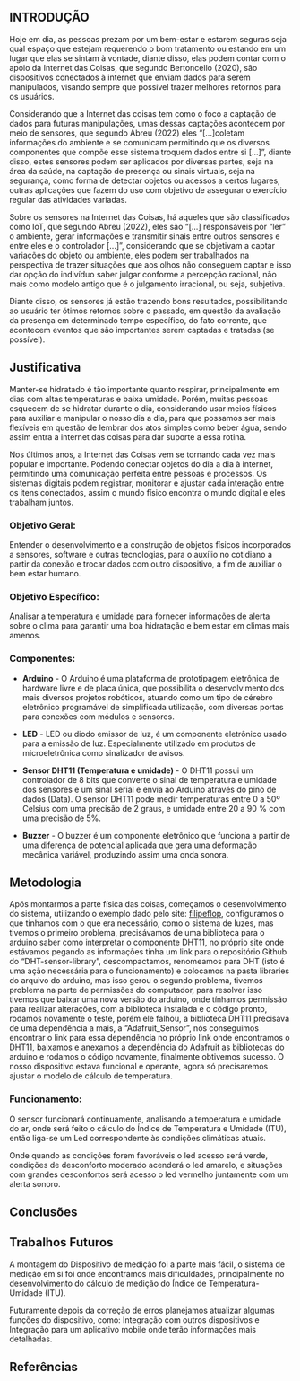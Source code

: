 
## INTRODUÇÃO    

Hoje em dia, as pessoas prezam por um bem-estar e estarem seguras seja qual espaço que estejam requerendo o bom tratamento ou estando em um lugar que elas se sintam à vontade, diante disso, elas podem contar com o apoio da Internet das Coisas, que segundo Bertoncello (2020), são dispositivos conectados à internet que enviam dados para serem manipulados, visando sempre que possível trazer melhores retornos para os usuários.

Considerando que a Internet das coisas tem como o foco a captação de dados para futuras manipulações, umas dessas captações acontecem por meio de sensores, que segundo Abreu (2022) eles “[...]coletam informações do ambiente e se comunicam permitindo que os diversos componentes que compõe esse sistema troquem dados entre si [...]”, diante disso, estes sensores podem ser aplicados por diversas partes, seja na área da saúde, na captação de presença ou sinais virtuais, seja na segurança, como forma de detectar objetos ou acessos a certos lugares, outras aplicações que fazem do uso com objetivo de assegurar o exercício regular das atividades variadas.

Sobre os sensores na Internet das Coisas, há aqueles que são classificados como IoT, que segundo Abreu (2022), eles são “[...] responsáveis por “ler” o ambiente, gerar informações e transmitir sinais entre outros sensores e entre eles e o controlador [...]”, considerando que se objetivam a captar variações do objeto ou ambiente, eles podem ser trabalhados na perspectiva de trazer situações que aos olhos não conseguem captar e isso dar opção do indivíduo saber julgar conforme a percepção racional, não mais como modelo antigo que é o julgamento irracional, ou seja, subjetiva.

Diante disso, os sensores já estão trazendo bons resultados, possibilitando ao usuário ter ótimos retornos sobre o passado, em questão da avaliação da presença em determinado tempo específico, do fato corrente, que acontecem eventos que são importantes serem captadas e tratadas (se possível).

## Justificativa

Manter-se hidratado é tão importante quanto respirar, principalmente em dias com altas temperaturas e baixa umidade. Porém, muitas pessoas esquecem de se hidratar durante o dia, considerando usar meios físicos para auxiliar e manipular o nosso dia a dia, para que possamos ser mais flexíveis em questão de lembrar dos atos simples como beber água, sendo assim entra a internet das coisas para dar suporte a essa rotina.

Nos últimos anos, a Internet das Coisas vem se tornando cada vez mais popular e importante. Podendo conectar objetos do dia a dia à internet, permitindo uma comunicação perfeita entre pessoas e processos. Os sistemas digitais podem registrar, monitorar e ajustar cada interação entre os itens conectados, assim o mundo físico encontra o mundo digital e eles trabalham juntos.

### Objetivo Geral:

Entender o desenvolvimento e a construção de  objetos físicos incorporados a sensores, software e outras tecnologias, para o auxílio no cotidiano a partir da conexão e trocar dados com outro dispositivo, a fim de auxiliar o bem estar humano.

### Objetivo Específico:

Analisar a temperatura e umidade para fornecer informações de alerta sobre o clima para garantir uma boa hidratação e bem estar em climas mais amenos.

### Componentes:

- **Arduino** - O Arduino é uma plataforma de prototipagem eletrônica de hardware livre e de placa única, que possibilita o desenvolvimento dos mais diversos projetos robóticos, atuando como um tipo de cérebro eletrônico programável de simplificada utilização, com diversas portas para conexões com módulos e sensores.

- **LED** - LED ou diodo emissor de luz, é um componente eletrônico usado para a emissão de luz. Especialmente utilizado em produtos de microeletrônica como sinalizador de avisos.

- **Sensor DHT11 (Temperatura e umidade)** - O DHT11 possui um controlador de 8 bits que converte o sinal de temperatura e umidade dos sensores e um sinal serial e envia ao Arduino através do pino de dados (Data). O sensor DHT11 pode medir temperaturas entre 0 a 50º Celsius com uma precisão de 2 graus, e umidade entre 20 a 90 % com uma precisão de 5%.

- **Buzzer** - O buzzer é um componente eletrônico que funciona a partir de uma diferença de potencial aplicada que gera uma deformação mecânica variável, produzindo assim uma onda sonora.

## Metodologia 

Após montarmos a parte física das coisas, começamos o desenvolvimento do sistema, utilizando o exemplo dado pelo site: [filipeflop](https://www.filipeflop.com/blog/monitorando-temperatura-e-umidade-com-o-sensor-dht11/), configuramos o que tínhamos com o que era necessário, como o sistema de luzes, mas tivemos o primeiro problema, precisávamos de uma biblioteca para o arduino saber como interpretar o componente DHT11, no próprio site onde estávamos pegando as informações tinha um link para o repositório Github do “DHT-sensor-library”, descompactamos, renomeamos para DHT (isto é uma ação necessária para o funcionamento) e colocamos na pasta libraries do arquivo do arduino, mas isso gerou o segundo problema, tivemos problema na parte de permissões do computador, para resolver isso tivemos que baixar uma nova versão do arduino, onde tínhamos permissão para realizar alterações, com a biblioteca instalada e o código pronto, rodamos novamente o teste, porém ele falhou, a biblioteca DHT11 precisava de uma dependência a mais, a “Adafruit_Sensor”, nós conseguimos encontrar o link para essa dependência no próprio link onde encontramos o DHT11, baixamos e anexamos a dependência do Adafruit as bibliotecas do arduino e rodamos o código novamente, finalmente obtivemos sucesso. O nosso dispositivo estava funcional e operante, agora só precisaremos ajustar o modelo de cálculo de temperatura.

### Funcionamento:

O sensor funcionará continuamente, analisando a temperatura e umidade do ar, onde será feito o cálculo do Índice de Temperatura e Umidade (ITU), então liga-se um Led correspondente às condições climáticas atuais.

Onde quando as condições forem favoráveis o led acesso será verde, condições de desconforto moderado acenderá o led amarelo, e situações com grandes desconfortos será acesso o led vermelho juntamente com um alerta sonoro.

## Conclusões



## Trabalhos Futuros

A montagem do Dispositivo de medição foi a parte mais fácil, o sistema de medição em si foi onde encontramos mais dificuldades, principalmente no desenvolvimento do cálculo de medição do Índice de Temperatura-Umidade (ITU).

Futuramente depois da correção de erros planejamos atualizar algumas funções do dispositivo, como: Integração com outros dispositivos e Integração para um aplicativo mobile onde terão informações mais detalhadas.

## Referências
